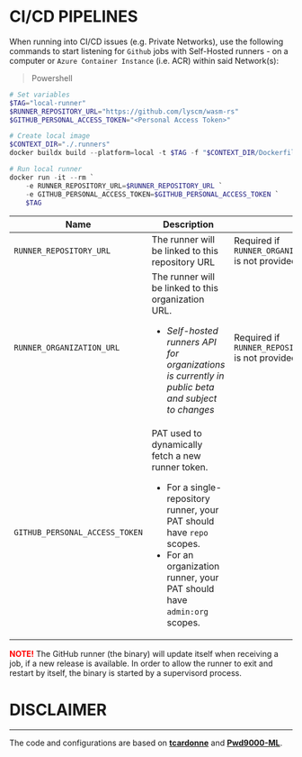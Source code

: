 # **CI/CD PIPELINES**

When running into CI/CD issues (e.g. Private Networks), use the following commands to start listening for `Github` jobs with Self-Hosted runners - on a computer or `Azure Container Instance` (i.e. ACR)  within said Network(s):

> Powershell

```powershell
# Set variables
$TAG="local-runner"
$RUNNER_REPOSITORY_URL="https://github.com/lyscm/wasm-rs"
$GITHUB_PERSONAL_ACCESS_TOKEN="<Personal Access Token>"

# Create local image
$CONTEXT_DIR="./.runners"
docker buildx build --platform=local -t $TAG -f "$CONTEXT_DIR/Dockerfile" $CONTEXT_DIR

# Run local runner
docker run -it --rm `
    -e RUNNER_REPOSITORY_URL=$RUNNER_REPOSITORY_URL `
    -e GITHUB_PERSONAL_ACCESS_TOKEN=$GITHUB_PERSONAL_ACCESS_TOKEN `
    $TAG
```

| Name | Description |  |
|------|---------------|-------------|
| `RUNNER_REPOSITORY_URL` | The runner will be linked to this repository URL | Required if `RUNNER_ORGANIZATION_URL` is not provided. |
| `RUNNER_ORGANIZATION_URL` | The runner will be linked to this organization URL.<ul><li>*Self-hosted runners API for organizations is currently in public beta and subject to changes*</li></ul> | Required if `RUNNER_REPOSITORY_URL` is not provided. |
| `GITHUB_PERSONAL_ACCESS_TOKEN` | PAT used to dynamically fetch a new runner token. <ul><li>For a single-repository runner, your PAT should have `repo` scopes.</li><li>For an organization runner, your PAT should have `admin:org` scopes.</li></ul> |


**<font color="red">NOTE!</font>** The GitHub runner (the binary) will update itself when receiving a job, if a new release is available.
In order to allow the runner to exit and restart by itself, the binary is started by a supervisord process.

# **DISCLAIMER**

---

The code and configurations are based on **[tcardonne](https://github.com/tcardonne/docker-github-runner)** and **[Pwd9000-ML](https://github.com/Pwd9000-ML/docker-github-runner-linux)**.
